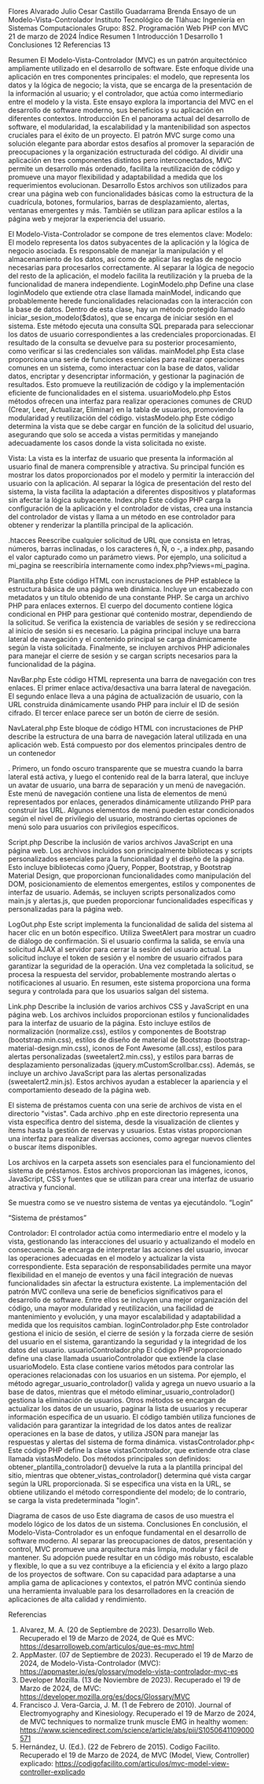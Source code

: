 Flores Alvarado Julio Cesar
Castillo Guadarrama Brenda
Ensayo de un Modelo-Vista-Controlador
Instituto Tecnológico de Tláhuac
Ingeniería en Sistemas Computacionales
Grupo: 8S2. Programación Web PHP con MVC
21 de marzo de 2024
Índice 
Resumen	1
Introducción	1
Desarrollo	1
Conclusiones	12
Referencias	13


Resumen
El Modelo-Vista-Controlador (MVC) es un patrón arquitectónico ampliamente utilizado en el desarrollo de software. Este enfoque divide una aplicación en tres componentes principales: el modelo, que representa los datos y la lógica de negocio; la vista, que se encarga de la presentación de la información al usuario; y el controlador, que actúa como intermediario entre el modelo y la vista. Este ensayo explora la importancia del MVC en el desarrollo de software moderno, sus beneficios y su aplicación en diferentes contextos.
Introducción
En el panorama actual del desarrollo de software, el modularidad, la escalabilidad y la mantenibilidad son aspectos cruciales para el éxito de un proyecto. El patrón MVC surge como una solución elegante para abordar estos desafíos al promover la separación de preocupaciones y la organización estructurada del código. Al dividir una aplicación en tres componentes distintos pero interconectados, MVC permite un desarrollo más ordenado, facilita la reutilización de código y promueve una mayor flexibilidad y adaptabilidad a medida que los requerimientos evolucionan.
Desarrollo
Estos archivos son utilizados para crear una página web con funcionalidades básicas como la estructura de la cuadrícula, botones, formularios, barras de desplazamiento, alertas, ventanas emergentes y más. También se utilizan para aplicar estilos a la página web y mejorar la experiencia del usuario.
 
El Modelo-Vista-Controlador se compone de tres elementos clave:
Modelo:
El modelo representa los datos subyacentes de la aplicación y la lógica de negocio asociada. Es responsable de manejar la manipulación y el almacenamiento de los datos, así como de aplicar las reglas de negocio necesarias para procesarlos correctamente. Al separar la lógica de negocio del resto de la aplicación, el modelo facilita la reutilización y la prueba de la funcionalidad de manera independiente.
LoginModelo.php
Define una clase loginModelo que extiende otra clase llamada mainModel, indicando que probablemente herede funcionalidades relacionadas con la interacción con la base de datos. Dentro de esta clase, hay un método protegido llamado iniciar_sesion_modelo($datos), que se encarga de iniciar sesión en el sistema. Este método ejecuta una consulta SQL preparada para seleccionar los datos de usuario correspondientes a las credenciales proporcionadas. El resultado de la consulta se devuelve para su posterior procesamiento, como verificar si las credenciales son válidas.
mainModel.php
Esta clase proporciona una serie de funciones esenciales para realizar operaciones comunes en un sistema, como interactuar con la base de datos, validar datos, encriptar y desencriptar información, y gestionar la paginación de resultados. Esto promueve la reutilización de código y la implementación eficiente de funcionalidades en el sistema.
usuarioModelo.php
Estos métodos ofrecen una interfaz para realizar operaciones comunes de CRUD (Crear, Leer, Actualizar, Eliminar) en la tabla de usuarios, promoviendo la modularidad y reutilización del código.
vistasModelo.php
Este código determina la vista que se debe cargar en función de la solicitud del usuario, asegurando que solo se acceda a vistas permitidas y manejando adecuadamente los casos donde la vista solicitada no existe.

 
Vista:
La vista es la interfaz de usuario que presenta la información al usuario final de manera comprensible y atractiva. Su principal función es mostrar los datos proporcionados por el modelo y permitir la interacción del usuario con la aplicación. Al separar la lógica de presentación del resto del sistema, la vista facilita la adaptación a diferentes dispositivos y plataformas sin afectar la lógica subyacente.
Index.php
Este código PHP carga la configuración de la aplicación y el controlador de vistas, crea una instancia del controlador de vistas y llama a un método en ese controlador para obtener y renderizar la plantilla principal de la aplicación.
 

.htacces
Reescribe cualquier solicitud de URL que consista en letras, números, barras inclinadas, o los caracteres ñ, Ñ, o -, a index.php, pasando el valor capturado como un parámetro views. Por ejemplo, una solicitud a mi_pagina se reescribiría internamente como index.php?views=mi_pagina.
 

Plantilla.php
Este código HTML con incrustaciones de PHP establece la estructura básica de una página web dinámica. Incluye un encabezado con metadatos y un título obtenido de una constante PHP. Se carga un archivo PHP para enlaces externos. El cuerpo del documento contiene lógica condicional en PHP para gestionar qué contenido mostrar, dependiendo de la solicitud. Se verifica la existencia de variables de sesión y se redirecciona al inicio de sesión si es necesario. La página principal incluye una barra lateral de navegación y el contenido principal se carga dinámicamente según la vista solicitada. Finalmente, se incluyen archivos PHP adicionales para manejar el cierre de sesión y se cargan scripts necesarios para la funcionalidad de la página.
 
NavBar.php
Este código HTML representa una barra de navegación con tres enlaces. El primer enlace activa/desactiva una barra lateral de navegación. El segundo enlace lleva a una página de actualización de usuario, con la URL construida dinámicamente usando PHP para incluir el ID de sesión cifrado. El tercer enlace parece ser un botón de cierre de sesión.
 


NavLateral.php
Este bloque de código HTML con incrustaciones de PHP describe la estructura de una barra de navegación lateral utilizada en una aplicación web. Está compuesto por dos elementos principales dentro de un contenedor <section>. Primero, un fondo oscuro transparente que se muestra cuando la barra lateral está activa, y luego el contenido real de la barra lateral, que incluye un avatar de usuario, una barra de separación y un menú de navegación. Este menú de navegación contiene una lista de elementos de menú representados por enlaces, generados dinámicamente utilizando PHP para construir las URL. Algunos elementos de menú pueden estar condicionados según el nivel de privilegio del usuario, mostrando ciertas opciones de menú solo para usuarios con privilegios específicos.

Script.php
Describe la inclusión de varios archivos JavaScript en una página web. Los archivos incluidos son principalmente bibliotecas y scripts personalizados esenciales para la funcionalidad y el diseño de la página. Esto incluye bibliotecas como jQuery, Popper, Bootstrap, y Bootstrap Material Design, que proporcionan funcionalidades como manipulación del DOM, posicionamiento de elementos emergentes, estilos y componentes de interfaz de usuario. Además, se incluyen scripts personalizados como main.js y alertas.js, que pueden proporcionar funcionalidades específicas y personalizadas para la página web.







LogOut.php
Este script implementa la funcionalidad de salida del sistema al hacer clic en un botón específico. Utiliza SweetAlert para mostrar un cuadro de diálogo de confirmación. Si el usuario confirma la salida, se envía una solicitud AJAX al servidor para cerrar la sesión del usuario actual. La solicitud incluye el token de sesión y el nombre de usuario cifrados para garantizar la seguridad de la operación. Una vez completada la solicitud, se procesa la respuesta del servidor, probablemente mostrando alertas o notificaciones al usuario. En resumen, este sistema proporciona una forma segura y controlada para que los usuarios salgan del sistema.




Link.php
Describe la inclusión de varios archivos CSS y JavaScript en una página web. Los archivos incluidos proporcionan estilos y funcionalidades para la interfaz de usuario de la página. Esto incluye estilos de normalización (normalize.css), estilos y componentes de Bootstrap (bootstrap.min.css), estilos de diseño de material de Bootstrap (bootstrap-material-design.min.css), iconos de Font Awesome (all.css), estilos para alertas personalizadas (sweetalert2.min.css), y estilos para barras de desplazamiento personalizadas (jquery.mCustomScrollbar.css). Además, se incluye un archivo JavaScript para las alertas personalizadas (sweetalert2.min.js). Estos archivos ayudan a establecer la apariencia y el comportamiento deseado de la página web.
 







El sistema de préstamos cuenta con una serie de archivos de vista en el directorio "vistas". Cada archivo .php en este directorio representa una vista específica dentro del sistema, desde la visualización de clientes y ítems hasta la gestión de reservas y usuarios. Estas vistas proporcionan una interfaz para realizar diversas acciones, como agregar nuevos clientes o buscar ítems disponibles.
 





Los archivos en la carpeta assets son esenciales para el funcionamiento del sistema de préstamos. Estos archivos proporcionan las imágenes, iconos, JavaScript, CSS y fuentes que se utilizan para crear una interfaz de usuario atractiva y funcional.
 
Se muestra como se ve nuestro sistema de ventas ya ejecutándolo.
“Login”


“Sistema de préstamos”






Controlador:
El controlador actúa como intermediario entre el modelo y la vista, gestionando las interacciones del usuario y actualizando el modelo en consecuencia. Se encarga de interpretar las acciones del usuario, invocar las operaciones adecuadas en el modelo y actualizar la vista correspondiente. Esta separación de responsabilidades permite una mayor flexibilidad en el manejo de eventos y una fácil integración de nuevas funcionalidades sin afectar la estructura existente.
La implementación del patrón MVC conlleva una serie de beneficios significativos para el desarrollo de software. Entre ellos se incluyen una mejor organización del código, una mayor modularidad y reutilización, una facilidad de mantenimiento y evolución, y una mayor escalabilidad y adaptabilidad a medida que los requisitos cambian.
loginControlador.php
Este controlador gestiona el inicio de sesión, el cierre de sesión y la forzada cierre de sesión del usuario en el sistema, garantizando la seguridad y la integridad de los datos del usuario.
usuarioControlador.php
El código PHP proporcionado define una clase llamada usuarioControlador que extiende la clase usuarioModelo. Esta clase contiene varios métodos para controlar las operaciones relacionadas con los usuarios en un sistema. Por ejemplo, el método agregar_usuario_controlador() valida y agrega un nuevo usuario a la base de datos, mientras que el método eliminar_usuario_controlador() gestiona la eliminación de usuarios. Otros métodos se encargan de actualizar los datos de un usuario, paginar la lista de usuarios y recuperar información específica de un usuario. El código también utiliza funciones de validación para garantizar la integridad de los datos antes de realizar operaciones en la base de datos, y utiliza JSON para manejar las respuestas y alertas del sistema de forma dinámica.
vistasControlador.php<
Este código PHP define la clase vistasControlador, que extiende otra clase llamada vistasModelo. Dos métodos principales son definidos: obtener_plantilla_controlador() devuelve la ruta a la plantilla principal del sitio, mientras que obtener_vistas_controlador() determina qué vista cargar según la URL proporcionada. Si se especifica una vista en la URL, se obtiene utilizando el método correspondiente del modelo; de lo contrario, se carga la vista predeterminada "login".

 
Diagrama de casos de uso
Este diagrama de casos de uso muestra el modelo lógico de los datos de un sistema.
Conclusiones
En conclusión, el Modelo-Vista-Controlador es un enfoque fundamental en el desarrollo de software moderno. Al separar las preocupaciones de datos, presentación y control, MVC promueve una arquitectura más limpia, modular y fácil de mantener. Su adopción puede resultar en un código más robusto, escalable y flexible, lo que a su vez contribuye a la eficiencia y el éxito a largo plazo de los proyectos de software. Con su capacidad para adaptarse a una amplia gama de aplicaciones y contextos, el patrón MVC continúa siendo una herramienta invaluable para los desarrolladores en la creación de aplicaciones de alta calidad y rendimiento.

Referencias

1.	Alvarez, M. A. (20 de Septiembre de 2023). Desarrollo Web. Recuperado el 19 de Marzo de 2024, de Qué es MVC: https://desarrolloweb.com/articulos/que-es-mvc.html
2.	AppMaster. (07 de Septiembre de 2023). Recuperado el 19 de Marzo de 2024, de Modelo-Vista-Controlador (MVC): https://appmaster.io/es/glossary/modelo-vista-controlador-mvc-es
3.	Developer Mozilla. (13 de Noviembre de 2023). Recuperado el 19 de Marzo de 2024, de MVC: https://developer.mozilla.org/es/docs/Glossary/MVC
4.	Francisco J. Vera-Garcia, J. M. (1 de Febrero de 2010). Journal of Electromyography and Kinesiology. Recuperado el 19 de Marzo de 2024, de MVC techniques to normalize trunk muscle EMG in healthy women: https://www.sciencedirect.com/science/article/abs/pii/S1050641109000571
5.	Hernández, U. (Ed.). (22 de Febrero de 2015). Codigo Facilito. Recuperado el 19 de Marzo de 2024, de MVC (Model, View, Controller) explicado: https://codigofacilito.com/articulos/mvc-model-view-controller-explicado


